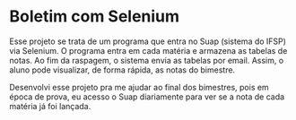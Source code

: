 # Boletim com Selenium

Esse projeto se trata de um programa que entra no Suap (sistema do IFSP) via Selenium. 
O programa entra em cada matéria e armazena as tabelas de notas.
Ao fim da raspagem, o sistema envia as tabelas por email. Assim, o aluno pode visualizar, de forma rápida, as notas do bimestre.

Desenvolvi esse projeto pra me ajudar ao final dos bimestres, pois em época de prova, eu acesso o Suap diariamente para ver se a nota de cada matéria já foi lançada.
